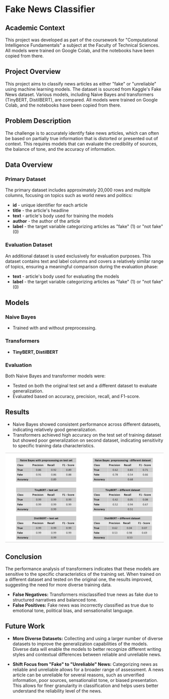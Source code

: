 # Fake News Classifier

## Academic Context

This project was developed as part of the coursework for "Computational Intelligence Fundamentals" a subject at the Faculty of Technical Sciences. 
All models were trained on Google Colab, and the notebooks have been copied from there.

## Project Overview

This project aims to classify news articles as either "fake" or "unreliable" using machine learning models. The dataset is sourced from Kaggle's Fake News dataset. Various models, including Naive Bayes and transformers (TinyBERT, DistilBERT), are compared. All models were trained on Google Colab, and the notebooks have been copied from there.

## Problem Description

The challenge is to accurately identify fake news articles, which can often be based on partially true information that is distorted or presented out of context. This requires models that can evaluate the credibility of sources, the balance of tone, and the accuracy of information.

## Data Overview

### Primary Dataset

The primary dataset includes approximately 20,000 rows and multiple columns, focusing on topics such as world news and politics:

- **id** - unique identifier for each article
- **title** - the article's headline
- **text** - article's body used for training the models
- **author** - the author of the article
- **label** - the target variable categorizing articles as "fake" (1) or "not fake" (0)

### Evaluation Dataset

An additional dataset is used exclusively for evaluation purposes. This dataset contains text and label columns and covers a relatively similar range of topics, ensuring a meaningful comparison during the evaluation phase:

- **text** - article's body used for evaluating the models
- **label** - the target variable categorizing articles as "fake" (1) or "not fake" (0)

## Models

### Naive Bayes

- Trained with and without preprocessing.

### Transformers

- **TinyBERT, DistilBERT**

### Evaluation

Both Naive Bayes and transformer models were:

- Tested on both the original test set and a different dataset to evaluate generalization.
- Evaluated based on accuracy, precision, recall, and F1-score.


## Results

- Naive Bayes showed consistent performance across different datasets, indicating relatively good generalization.
- Transformers achieved high accuracy on the test set of training dataset but showed poor generalization on second dataset, indicating sensitivity to specific training data characteristics.

![Results](https://github.com/matejaaj/Fake-News-Classifier/blob/main/results.png)

## Conclusion

The performance analysis of transformers indicates that these models are sensitive to the specific characteristics of the training set. When trained on a different dataset and tested on the original one, the results improved, suggesting the need for more diverse training data.
- **False Negatives:** Transformers misclassified true news as fake due to structured narratives and balanced tone.
- **False Positives:** Fake news was incorrectly classified as true due to emotional tone, political bias, and sensationalist language.

## Future Work

- **More Diverse Datasets:** Collecting and using a larger number of diverse datasets to improve the generalization capabilities of the models. Diverse data will enable the models to better recognize different writing styles and contextual differences between reliable and unreliable news.

- **Shift Focus from "Fake" to "Unreliable" News:** Categorizing news as reliable and unreliable allows for a broader range of assessment. A news article can be unreliable for several reasons, such as unverified information, poor sources, sensationalist tone, or biased presentation. This allows for finer granularity in classification and helps users better understand the reliability level of the news.

